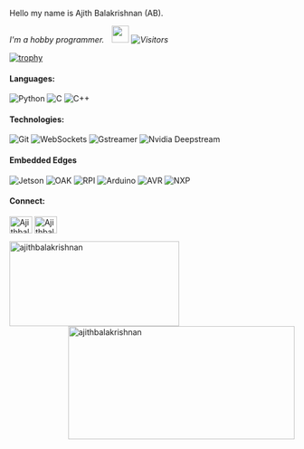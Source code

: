 
Hello my name is Ajith Balakrishnan (AB).
<p><em>I'm a hobby programmer.　<img src="https://media.giphy.com/media/WUlplcMpOCEmTGBtBW/giphy.gif" width="30" /> <img alt="Visitors" src="https://komarev.com/ghpvc/?username=ajithbalakrishnan&style=flat&labelColor=black&logo=github&label=PROFILE+VIEWS&color=29bf12"/></em></p>  


<!--https://simpleicons.org/?q=raspb -->
<!-- https://shields.io/ -->

[![trophy](https://github-profile-trophy.vercel.app/?username=ajithbalakrishnan)](https://github.com/ryo-ma/github-profile-trophy) 

#### Languages:
![Python](https://img.shields.io/badge/-Python-333333?style=flat&logo=python)
![C](https://img.shields.io/badge/-C-333333?style=flat&logo=C)
![C++](https://img.shields.io/badge/-C++-333333?style=flat&logo=c%2B%2B)

#### Technologies:
![Git](https://img.shields.io/badge/-Git-333333?style=flat&logo=git&logoColor=F05032)
![WebSockets](https://img.shields.io/badge/-Websockets-333333?style=flat&logo=Websockets)
![Gstreamer](https://img.shields.io/badge/-Gstreamer-333333?style=flat&logo=Gstreamer)
![Nvidia Deepstream](https://img.shields.io/badge/-nvidia-333333?style=flat&logo=nvidia)

#### Embedded Edges
![Jetson](https://img.shields.io/badge/jetson-jetson-brightgreen&style=flat)
![OAK](https://img.shields.io/badge/OAK--1-OAK--1-red)
![RPI](https://img.shields.io/badge/raspberrypi-raspberrypi-orangec)
![Arduino](https://img.shields.io/badge/Arduino-Arduino-yellowgreen)
![AVR](https://img.shields.io/badge/AVR-AVR-blue)
![NXP](https://img.shields.io/badge/NXP-NXP-blue)


#### Connect:
<p align="left">
<a href="https://twitter.com/AjithBalakris20" target="blank"><img align="center" src="https://cdn.jsdelivr.net/npm/simple-icons@3.0.1/icons/twitter.svg" alt="Ajithbalakrishnan" height="30" width="40" /></a>
<a href="https://www.linkedin.com/in/ajith-balakrishnan-218b39a1" target="blank"><img align="center" src="https://cdn.jsdelivr.net/npm/simple-icons@3.0.1/icons/linkedin.svg" alt="Ajithbalakrishnan" height="30" width="40" /></a>
</p>


<p><img align="left" src="https://github-readme-stats.vercel.app/api/top-langs?username=ajithbalakrishnan&show_icons=true&theme=radical&locale=en&layout=compact" alt="ajithbalakrishnan" height="150" width="300" /></p>

<p>&nbsp;<img align="right" src="https://github-readme-stats.vercel.app/api?username=ajithbalakrishnan&show_icons=true&theme=radical&locale=en" alt="ajithbalakrishnan" height="200" width="400" /></p>


